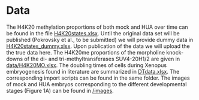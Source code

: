 # Data 

The H4K20 methylation proportions of both mock and HUA over time can be found in the file [H4K20states.xlsx](H4K20states.xlsx). Until the original data set will be published (Pokrovsky et al., to be submitted) we will provide dummy data in [H4K20states_dummy.xlsx](H4K20states_dummy.xlsx). Upon publication of the data we will upload the the true data here. The H4K20me proportions of the morpholine knock-downs of the di- and tri-methyltransferases SUV4-20H1/2 are given in [data/H4K20MO.xlsx](data/H4K20MO.xlsx). The doubling times of cells during Xenopus embryogenesis found in literature are summarized in [DTdata.xlsx](DTdata.xlsx). The corresponding import scripts can be found in the same folder. The images of mock and HUA embryos corresponding to the different developmental stages (Figure 1A) can be found in [/images](/images).
